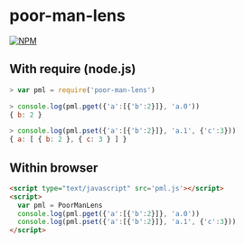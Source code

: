 # poor-man-lens

[![NPM](https://img.shields.io/npm/v/poor-man-lens.svg)](https://www.npmjs.org/package/poor-man-lens)

## With require (node.js)

``` javascript
> var pml = require('poor-man-lens')

> console.log(pml.pget({'a':[{'b':2}]}, 'a.0'))
{ b: 2 }

> console.log(pml.pset({'a':[{'b':2}]}, 'a.1', {'c':3}))
{ a: [ { b: 2 }, { c: 3 } ] }
```

## Within browser
``` html
<script type="text/javascript" src='pml.js'></script>
<script>
  var pml = PoorManLens
  console.log(pml.pget({'a':[{'b':2}]}, 'a.0'))
  console.log(pml.pset({'a':[{'b':2}]}, 'a.1', {'c':3}))
</script>  
```
